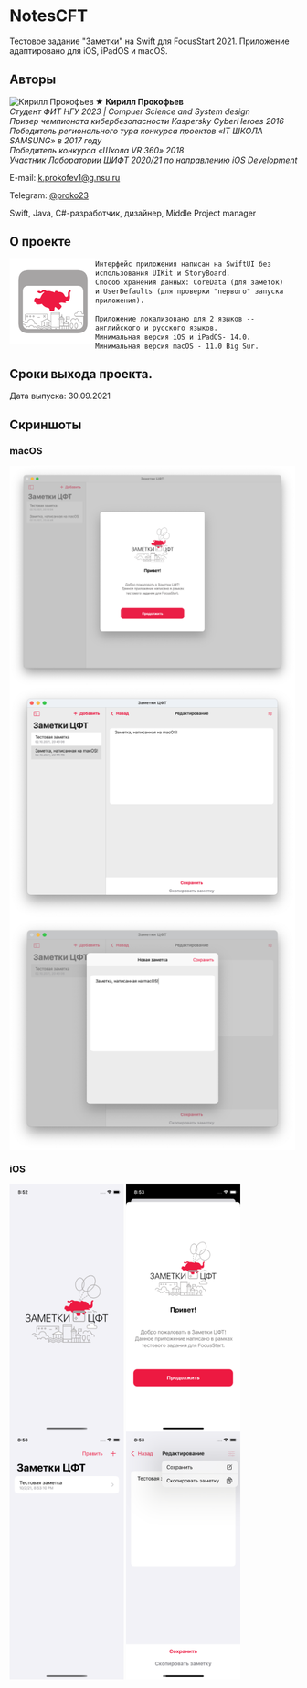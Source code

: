 # NotesCFT

Тестовое задание "Заметки" на Swift для FocusStart 2021.
Приложение адаптировано для iOS, iPadOS и macOS.

## Авторы

<img src="https://habrastorage.org/webt/xn/wq/r_/xnwqr_c12neoliwun446oljbewq.png" alt="Кирилл Прокофьев" align="left" width="150"/>

**★ Кирилл Прокофьев**  
*Студент ФИТ НГУ 2023 | Compuer Science and System design*  
*Призер чемпионата кибербезопасности Kaspersky CyberHeroes 2016*  
*Победитель регионального тура конкурса проектов «IT ШКОЛА SAMSUNG» в 2017 году*   
*Победитель конкурса «Школа VR 360» 2018*   
*Участник Лаборатории ШИФТ 2020/21 по направлению iOS Development*   

E-mail:  k.prokofev1@g.nsu.ru

Telegram: [@proko23](https://t.me/proko23)

Swift, Java, C#-разработчик, дизайнер, Middle Project manager


## О проекте
<img src="https://github.com/prokyhouse/NotesCFT/blob/master/Images/AppIcon.svg" alt="[logo]" align="left" width="150"/>

    Интерфейс приложения написан на SwiftUI без использования UIKit и StoryBoard.
    Способ хранения данных: CoreData (для заметок) 
    и UserDefaults (для проверки "первого" запуска приложения).
    
    Приложение локализовано для 2 языков -- английского и русского языков.
    Минимальная версия iOS и iPadOS- 14.0.
    Минимальная версия macOS - 11.0 Big Sur.
   
## Сроки выхода проекта.
Дата выпуска: 30.09.2021 

## Скриншоты
### macOS ###
<img src="https://github.com/prokyhouse/NotesCFT/blob/master/Images/macOSWelcome.png" alt="[WelcomeScreenshoteMacOS]" align="center" width="500"/> <img src="https://github.com/prokyhouse/NotesCFT/blob/master/Images/macOSApp.png" alt="[AppScreenshoteMacOS]" align="center" width="500"/> <img src="https://github.com/prokyhouse/NotesCFT/blob/master/Images/macOSAddNote.png" alt="[AddNoteScreenshoteMacOS]" align="center" width="500"/>

### iOS ###
<img src="https://github.com/prokyhouse/NotesCFT/blob/master/Images/iosLaunch.png" alt="[LaunchScreenshoteiOS]" align="center" width="200"/> <img src="https://github.com/prokyhouse/NotesCFT/blob/master/Images/iosWelcome.png" alt="[WelcomeScreenshoteiOS]" align="center" width="200"/> <img src="https://github.com/prokyhouse/NotesCFT/blob/master/Images/iosList.png" alt="[AppScreenshoteiOS]" align="center" width="200"/> <img src="https://github.com/prokyhouse/NotesCFT/blob/master/Images/iosNote.png" alt="[AddNoteScreenshoteiOS]" align="center" width="200"/>

